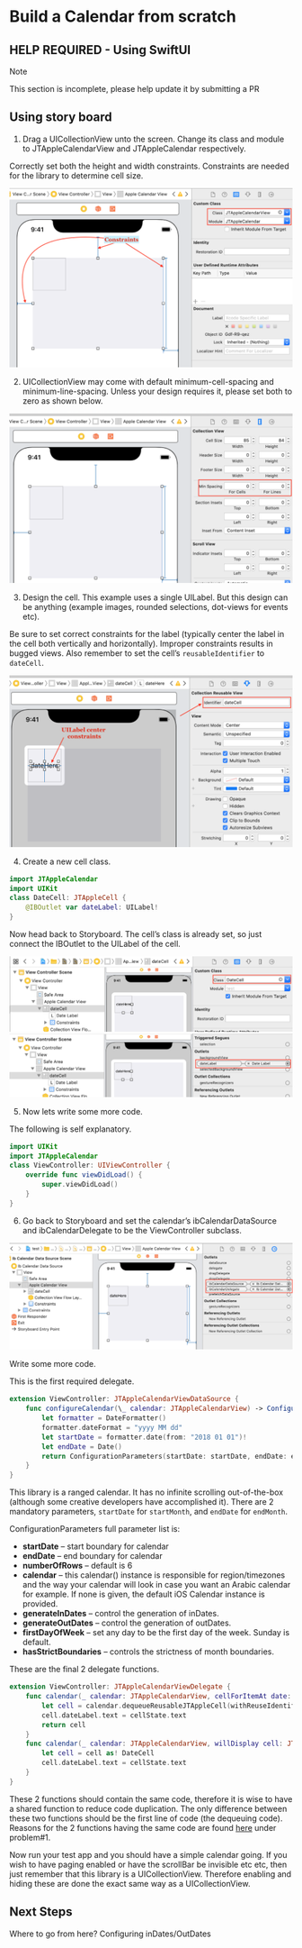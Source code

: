 # Build a Calendar from scratch

## HELP REQUIRED - Using SwiftUI

> [!NOTE]
> This section is incomplete, please help update it by submitting a PR

## Using story board

1. Drag a UICollectionView unto the screen. Change its class and module to JTAppleCalendarView and JTAppleCalendar respectively.

Correctly set both the height and width constraints. Constraints are needed for the library to determine cell size.

![constraints](./images/image1.png)

2. UICollectionView may come with default minimum-cell-spacing and minimum-line-spacing. Unless your design requires it, please set both to zero as shown below.

![constraints](./images/image2.png)

3. Design the cell. This example uses a single UILabel. But this design can be anything (example images, rounded selections, dot-views for events etc).

Be sure to set correct constraints for the label (typically center the label in the cell both vertically and horizontally). Improper constraints results in bugged views. Also remember to set the cell’s `reusableIdentifier` to `dateCell`.

![dateCell](./images/image3.png)

4. Create a new cell class.

```swift
import JTAppleCalendar
import UIKit
class DateCell: JTAppleCell {
    @IBOutlet var dateLabel: UILabel!
}
```

Now head back to Storyboard. The cell’s class is already set, so just connect the IBOutlet to the UILabel of the cell.

![IBOutlet](./images/image4.png)
![IBOutlet](./images/image5.png)

5. Now lets write some more code.

The following is self explanatory.

```swift
import UIKit
import JTAppleCalendar
class ViewController: UIViewController {
    override func viewDidLoad() {
        super.viewDidLoad()
    }
}
```

6. Go back to Storyboard and set the calendar’s ibCalendarDataSource and ibCalendarDelegate to be the ViewController subclass.

![IBOutlet](./images/image6.png)

Write some more code.

This is the first required delegate.

```swift
extension ViewController: JTAppleCalendarViewDataSource {
    func configureCalendar(\_ calendar: JTAppleCalendarView) -> ConfigurationParameters {
        let formatter = DateFormatter()
        formatter.dateFormat = "yyyy MM dd"
        let startDate = formatter.date(from: "2018 01 01")!
        let endDate = Date()
        return ConfigurationParameters(startDate: startDate, endDate: endDate)
    }
}
```

This library is a ranged calendar. It has no infinite scrolling out-of-the-box (although some creative developers have accomplished it). There are 2 mandatory parameters, `startDate` for `startMonth`, and `endDate` for `endMonth`.

ConfigurationParameters full parameter list is:

- **startDate** – start boundary for calendar
- **endDate** – end boundary for calendar
- **numberOfRows** – default is 6
- **calendar** – this calendar() instance is responsible for region/timezones and the way your calendar will look in case you want an Arabic calendar for example. If none is given, the default iOS Calendar instance is provided.
- **generateInDates** – control the generation of inDates.
- **generateOutDates** – control the generation of outDates.
- **firstDayOfWeek** – set any day to be the first day of the week. Sunday is default.
- **hasStrictBoundaries** – controls the strictness of month boundaries.

These are the final 2 delegate functions.

```swift
extension ViewController: JTAppleCalendarViewDelegate {
    func calendar(_ calendar: JTAppleCalendarView, cellForItemAt date: Date, cellState: CellState, indexPath: IndexPath) -> JTAppleCell {
        let cell = calendar.dequeueReusableJTAppleCell(withReuseIdentifier: "dateCell", for: indexPath) as! DateCell
        cell.dateLabel.text = cellState.text
        return cell
    }
    func calendar(_ calendar: JTAppleCalendarView, willDisplay cell: JTAppleCell, forItemAt date: Date, cellState: CellState, indexPath: IndexPath) {
        let cell = cell as! DateCell
        cell.dateLabel.text = cellState.text
    }
}
```

These 2 functions should contain the same code, therefore it is wise to have a shared function to reduce code duplication. The only difference between these two functions should be the first line of code (the dequeuing code). Reasons for the 2 functions having the same code are found [here](https://github.com/patchthecode/JTAppleCalendar/issues/553) under problem#1.

Now run your test app and you should have a simple calendar going. If you wish to have paging enabled or have the scrollBar be invisible etc etc, then just remember that this library is a UICollectionView. Therefore enabling and hiding these are done the exact same way as a UICollectionView.

## Next Steps

Where to go from here? Configuring inDates/OutDates
